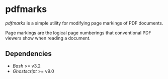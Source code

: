 # pdfmarks

*pdfmarks* is a simple utility for modifying page markings of PDF documents.

Page markings are the logical page numberings that conventional PDF viewers show when reading a document.

## Dependencies

* *Bash* >= v3.2
* *Ghostscript* >= v9.0
